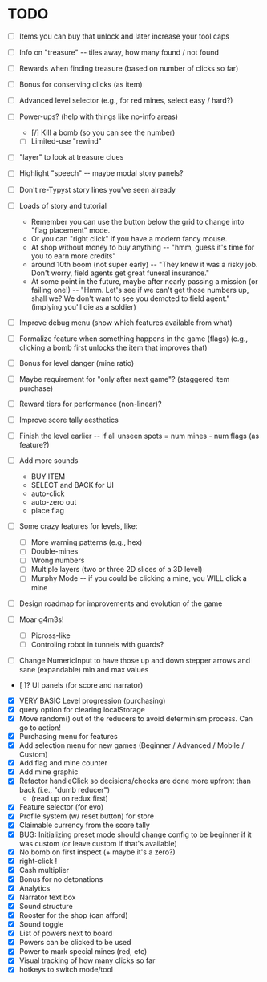 # TODO

- [ ] Items you can buy that unlock and later increase your tool caps








- [ ] Info on "treasure" -- tiles away, how many found / not found
- [ ] Rewards when finding treasure (based on number of clicks so far)
- [ ] Bonus for conserving clicks (as item)
- [ ] Advanced level selector (e.g., for red mines, select easy / hard?)
- [ ] Power-ups? (help with things like no-info areas)
    - [/] Kill a bomb (so you can see the number)
    - [ ] Limited-use "rewind"  
- [ ] "layer" to look at treasure clues
- [ ] Highlight "speech" -- maybe modal story panels?
- [ ] Don't re-Typyst story lines you've seen already
- [ ] Loads of story and tutorial
    - Remember you can use the button below the grid to change into "flag placement" mode.
    - Or you can "right click" if you have a modern fancy mouse.
    - At shop without money to buy anything -- "hmm, guess it's time for you to earn more credits"
    - around 10th boom (not super early) -- "They knew it was a risky job. Don't worry, field agents get great funeral insurance."
    - At some point in the future, maybe after nearly passing a mission (or failing one!) -- "Hmm. Let's see if we can't get those numbers up, shall we? We don't want to see you demoted to field agent." (implying you'll die as a soldier)
- [ ] Improve debug menu (show which features available from what)
- [ ] Formalize feature when something happens in the game (flags) (e.g., clicking a bomb first unlocks the item that improves that)
- [ ] Bonus for level danger (mine ratio) 
- [ ] Maybe requirement for "only after next game"? (staggered item purchase)
- [ ] Reward tiers for performance (non-linear)?
- [ ] Improve score tally aesthetics
- [ ] Finish the level earlier -- if all unseen spots = num mines - num flags (as feature?)
- [ ] Add more sounds
    - BUY ITEM
    - SELECT and BACK for UI
    - auto-click
    - auto-zero out
    - place flag
- [ ] Some crazy features for levels, like:
    - [ ] More warning patterns (e.g., hex)
    - [ ] Double-mines
    - [ ] Wrong numbers
    - [ ] Multiple layers (two or three 2D slices of a 3D level)
    - [ ] Murphy Mode -- if you could be clicking a mine, you WILL click a mine
- [ ] Design roadmap for improvements and evolution of the game
- [ ] Moar g4m3s!
    - [ ] Picross-like
    - [ ] Controling robot in tunnels with guards?
- [ ] Change NumericInput to have those up and down stepper arrows and sane (expandable) min and max values
- [ ]? UI panels (for score and narrator)

- [X] VERY BASIC Level progression (purchasing)
- [X] query option for clearing localStorage
- [X] Move random() out of the reducers to avoid determinism process. Can go to action!
- [X] Purchasing menu for features
- [X] Add selection menu for new games (Beginner / Advanced / Mobile / Custom)
- [X] Add flag and mine counter
- [X] Add mine graphic
- [X] Refactor handleClick so decisions/checks are done more upfront than back (i.e., "dumb reducer")
    - (read up on redux first)
- [X] Feature selector (for evo)
- [X] Profile system (w/ reset button) for store
- [X] Claimable currency from the score tally
- [X] BUG: Initializing preset mode should change config to be beginner if it was custom (or leave custom if that's available)
- [X] No bomb on first inspect (+ maybe it's a zero?)
- [X] right-click !
- [X] Cash multiplier
- [X] Bonus for no detonations
- [X] Analytics
- [X] Narrator text box
- [X] Sound structure
- [X] Rooster for the shop (can afford)
- [X] Sound toggle
- [X] List of powers next to board 
- [X] Powers can be clicked to be used
- [X] Power to mark special mines (red, etc)
- [X] Visual tracking of how many clicks so far
- [X] hotkeys to switch mode/tool
